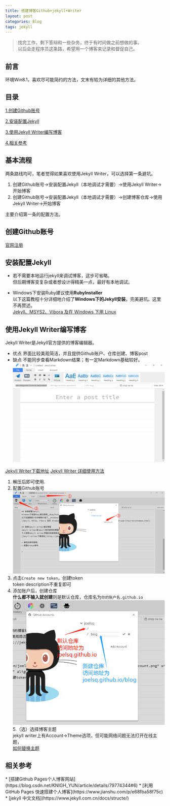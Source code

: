 ```yaml
---
title: 搭建博客Github+jekyll+Writer
layout: post
categories: Blog
tags: jekyll
---
```

> 找完工作，剩下答辩和一些杂务，终于有时间做之前想做的事。  
> 以后会走程序员这条路，希望用一个博客来记录和督促自己。  

## 前言  
环境Win8.1，喜欢尽可能简约的方法，文末有较为详细的其他方法。

## 目录  
[1.创建Github账号](#1)  

[2.安装配置Jekyll](#2)  

[3.使用Jekyll Writer编写博客](#3)  

[4.相关参考](#4)    


## 基本流程  
两条路线均可，笔者觉得如果喜欢使用Jekyll Writer，可以选择第一条避坑。
1. 创建Github账号->安装配置Jekyll（本地调试才需要）->使用Jekyll Writer->开始博客
2. 创建Github账号->安装配置Jekyll（本地调试才需要）->创建博客仓库->使用Jekyll Writer->开始博客

主要介绍第一条的配置方法。

<h2 id='1'> 创建Github账号 </h2> 
 
[官网注册](https://github.com/)  


<h2 id='2'> 安装配置Jekyll </h2>  

* 若不需要本地运行jekyll来调试博客，这步可省略。  
但后期博客变复杂或者想设计得精美一点，最好有本地调试。  

* Windows下安装Ruby建议使用**RubyInstaller**  
以下这篇教程十分详细地介绍了**Windows下的Jekyll安装**，完美避坑。这里不再赘述。  
[Jekyll、MSYS2、Vibora 及在 Windows 下用 Linux](https://kaffa.im/jekyll-msys2-vibora-and-use-linux-on-windows.html)  

<h2 id='3'> 使用Jekyll Writer编写博客 </h2>  
Jekyll Writer是Jekyll官方提供的博客编辑器。  

* 优点
界面比较美观简洁，并且提供Github账户、仓库创建、博客post
* 缺点
不能同步查看Markdown结果；有一定Markdown基础较好。
![Image Title](https://raw.githubusercontent.com/joelsq/joelsq.github.io/master/img/buildBlog-why-jekyllWriter.png)
  
[Jekyll Writer下载地址](http://jekyllwriter.com/)
[Jekyll Writer 详细使用方法](https://sdk.cn/news/3811)

1. 解压后即可使用.
2. 配置Github账号  
![配置Github账号](https://github.com/joelsq/joelsq.github.io/raw/master/img/buildBlog-sett_account.png)
3. 点击`Create new token`，创建token  
token description不重复即可
4. 添加账户后，创建仓库  
**什么都不输入就创建**则是默认仓库，仓库名为`你的账户名.github.io`  
![创建仓库](https://github.com/joelsq/joelsq.github.io/raw/master/img/buildBolg-new-resp.png)
5.（选）选择博客主题  
jekyll writer上有Account->Theme选项，但可能网络问题无法打开在线主题，   
[如何替换主题](https://www.jianshu.com/p/da1287bc7874)


<h2 id='4'> 相关参考  </h2>  
* [搭建Github Pages个人博客网站](https://blog.csdn.net/KNIGH_YUN/article/details/79774344#6)  
* [利用 GitHub Pages 快速搭建个人博客](https://www.jianshu.com/p/e68fba58f75c)  
* [jekyll 中文文档](https://www.jekyll.com.cn/docs/structe/)